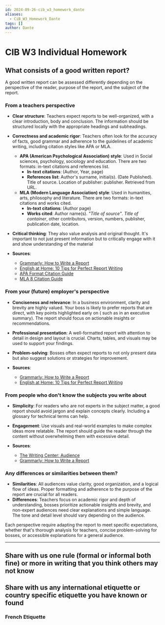 ```yaml
---
id: 2024-09-26-cib_w3_homework_dante
aliases:
  - CiB_W3_Homework_Dante
tags: []
author: Dante
---
```


# CIB W3 Individual Homework

## What consists of a good written report?

A good written report can be assessed differently depending on the perspective of the reader, purpose of the report, and the subject of the report.

### From a teachers perspective

- **Clear structure**: Teachers expect reports to be well-organized, with a clear introduction, body and conclusion. The information should be structured locally with the appropriate headings and subheadings.

- **Correctness and academic rigor**: Teachers often look for the accuracy of facts, good grammar and adherence to the guidelines of academic writing, including citation styles like APA or MLA.

  - **APA (American Psychological Association) style**: Used in Social sciences, psychology, sociology and education. There are two formats: in-text citations and references list.
    - **In-text citations**: (Author, Year, page)
    - **References list**: Author's surname, initial(s). (Date Published). Title of source. Location of publisher: publisher. Retrieved from URL.
  - **MLA (Modern Language Association) style**: Used in humanities, arts, philosophy and literature. There are two formats: in-text citations and works cited.
    - **In-text citations**: (Author page)
    - **Works cited**: Author name(s). _"Title of source"_. _Title of container_, other contributors, version, numbers, publisher, publication date, location.

- **Critical thinking**: They also value analysis and original thought. It's important to not just present information but to critically engage with it and show understanding of the material

- **Sources**:
  - [Grammarly: How to Write a Report](https://www.grammarly.com/blog/how-to-write-a-report/)
  - [English at Home: 10 Tips for Perfect Report Writing](https://english-at-home.com/business/report-writing/)
  - [APA Format Citation Guide](https://www.mendeley.com/guides/apa-citation-guide/)
  - [MLA 8 Citation Guide](https://www.mendeley.com/guides/mla-citation-guide/)

### From your (future) employer's perspective

- **Conciseness and relevance**: In a business environment, clarity and brevity are highly valued. Your boss is likely to prefer reports that are direct, with key points highlighted early on ( such as in an executive summary). The report should focus on actionable insights or recommendations.

- **Professional presentation**: A well-formatted report with attention to detail in design and layout is crucial. Charts, tables, and visuals may be used to support your findings.

- **Problem-solving**: Bosses often expect reports to not only present data but also suggest solutions or strategies for improvement.

- **Sources**:
  - [Grammarly: How to Write a Report](https://www.grammarly.com/blog/how-to-write-a-report/)
  - [English at Home: 10 Tips for Perfect Report Writing](https://english-at-home.com/business/report-writing/)

### From people who don't know the subjects you write about

- **Simplicity**: For readers who are not experts in the subject matter, a good report should avoid jargon and explain concepts clearly. Including a glossary for technical terms can help.

- **Engagement**: Use visuals and real-world examples to make complex ideas more relatable. The report should guide the reader through the content without overwhelming them with excessive detail.

- **Sources**:
  - [The Writing Center: Audience](https://writingcenter.unc.edu/tips-and-tools/audience/)
  - [Grammarly: How to Write a Report](https://www.grammarly.com/blog/how-to-write-a-report/)

### Any differences or similarities between them?

- **Similarities**: All audiences value clarity, good organization, and a logical flow of ideas. Proper formatting and adherence to the purpose of the report are crucial for all readers.
- **Differences**: Teachers focus on academic rigor and depth of understanding, bosses prioritize actionable insights and brevity, and non-expert audiences need clear explanations and simple language. The tone and detail level should vary depending on the audience.

Each perspective require adapting the report to meet specific expectations, whether that's thorough analysis for teachers, concise problem-solving for bosses, or accessible explanations for a general audience.

---

## Share with us one rule (formal or informal both fine) or more in writing that you think others may not know

## Share with us any international etiquette or country specific etiquette you have known or found

### French Etiquette
